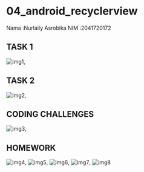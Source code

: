 # 04_android_recyclerview
Nama :Nurlaily Asrobika
NIM :2041720172

## TASK 1
![img1](image/1.jpeg),

## TASK 2
![img2](image/2.jpeg),

## CODING CHALLENGES
![img3](image/3.jpeg),

## HOMEWORK
![img4](image/4.jpeg),
![img5](image/5.jpeg),
![img6](image/6.jpeg),
![img7](image/7.jpeg),
![img8](image/8.jpeg)
